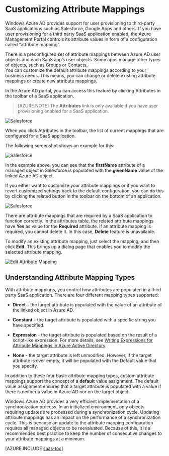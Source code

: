 <properties
	pageTitle="Customizing Attribute Mappings | Windows Azure"
	description="Learn what attribute mappings for SaaS apps in Azure Active Directory are how you can modify them to address your business needs."
	services="active-directory"
	documentationCenter=""
	authors="markusvi"
	manager="stevenpo"
	editor=""/>

<tags
	ms.service="active-directory"
	ms.date="10/20/2015"
	wacn.date=""/>


# Customizing Attribute Mappings


Windows Azure AD provides support for user provisioning to third-party SaaS applications such as Salesforce, Google Apps and others. If you have user provisioning for a third party SaaS application enabled, the Azure Management Portal controls its attribute values in form of a configuration called “attribute mapping”.

There is a preconfigured set of attribute mappings between Azure AD user objects and each SaaS app’s user objects. Some apps manage other types of objects, such as Groups or Contacts. <br> 
 You can customize the default attribute mappings according to your business needs. This means, you can change or delete existing attribute mappings or create new attribute mappings.

In the Azure AD portal, you can access this feature by clicking Attributes in the toolbar of a SaaS application.

> [AZURE.NOTE] The **Attributes** link is only available if you have user provisioning enabled for a SaaS application. 


![Salesforce][1] 


When you click Attributes in the toolbar, the list of current mappings that are configured for a SaaS application.

The following screenshot shows an example for this:



![Salesforce][2]  


In the example above, you can see that the **firstName** attribute of a managed object in Salesforce is populated with the **givenName** value of the linked Azure AD object.

If you either want to customize your attribute mappings or if you want to revert customized settings back to the default configuration, you can do this by clicking the related button in the toolbar on the bottom of an application.


![Salesforce][3]  


There are attribute mappings that are required by a SaaS application to function correctly. 
 In the attributes table, the related attribute mappings have **Yes** as value for the **Required** attribute. If an attribute mapping is required, you cannot delete it. In this case, **Delete** feature is unavailable.

To modify an existing attribute mapping, just select the mapping, and then click **Edit**. This brings up a dialog page that enables you to modify the selected attribute mapping.


![Edit Attribute Mapping][4]  



## Understanding Attribute Mapping Types


With attribute mappings, you control how attributes are populated in a third party SaaS application. 
There are four different mapping types supported:

- **Direct** – the target attribute is populated with the value of an attribute of the linked object in Azure AD.


- **Constant** – the target attribute is populated with a specific string you have specified.


- **Expression** - the target attribute is populated based on the result of a script-like expression. 
For more details, see [Writing Expressions for Attribute Mappings in Azure Active Directory](/documentation/articles/active-directory-saas-writing-expressions-for-attribute-mappings).


- **None** - the target attribute is left unmodified. However, if the target attribute is ever empty, it will be populated with the Default value that you specify.



In addition to these four basic attribute mapping types, custom attribute mappings support the concept of a **default** value assignment. The default value assignment ensures that a target attribute is populated with a value if there is neither a value in Azure AD nor on the target object.

Windows Azure AD provides a very efficient implementation of a synchronization process. 
 In an initialized environment, only objects requiring updates are processed during a synchronization cycle. 
 Updating attribute mappings has an impact on the performance of a synchronization cycle. 
 This is because an update to the attribute mapping configuration requires all managed objects to be reevaluated. 
 Because of this, it is a recommended best practice to keep the number of consecutive changes to your attribute mappings at a minimum.



[AZURE.INCLUDE [saas-toc](../includes/active-directory-saas-toc.md)]

<!--Image references-->
[1]: ./media/active-directory-saas-customizing-attribute-mappings/ic765497.png
[2]: ./media/active-directory-saas-customizing-attribute-mappings/ic775419.png
[3]: ./media/active-directory-saas-customizing-attribute-mappings/ic775420.png
[4]: ./media/active-directory-saas-customizing-attribute-mappings/ic775421.png
